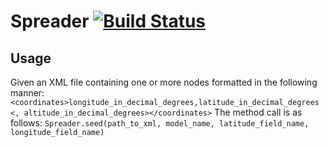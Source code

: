 # Spreader [![Build Status](https://secure.travis-ci.org/ahcarpenter/spreader.png?branch=master)][travis]

[travis]: http://travis-ci.org/ahcarpenter/spreader

## Usage
Given an XML file containing one or more nodes formatted in the following manner:
    `<coordinates>longitude_in_decimal_degrees,latitude_in_decimal_degrees <, altitude_in_decimal_degrees></coordinates>`
The method call is as follows:
    `Spreader.seed(path_to_xml, model_name, latitude_field_name, longitude_field_name)`